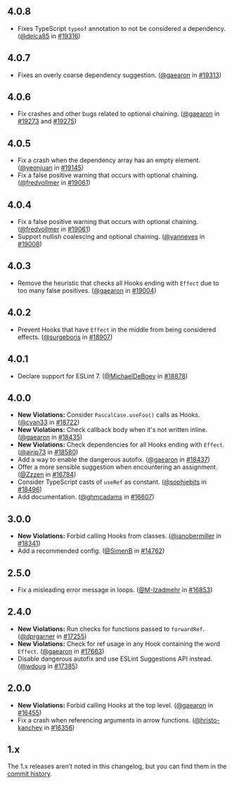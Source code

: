 ## 4.0.8
* Fixes TypeScript `typeof` annotation to not be considered a dependency. ([@delca85](https://github.com/delca85) in [#19316](https://github.com/facebook/react/pull/19316))

## 4.0.7
* Fixes an overly coarse dependency suggestion. ([@gaearon](https://github.com/gaearon) in [#19313](https://github.com/facebook/react/pull/19313))

## 4.0.6
* Fix crashes and other bugs related to optional chaining. ([@gaearon](https://github.com/gaearon) in [#19273](https://github.com/facebook/react/pull/19273) and [#19275](https://github.com/facebook/react/pull/19275))

## 4.0.5
* Fix a crash when the dependency array has an empty element. ([@yeonjuan](https://github.com/yeonjuan) in [#19145](https://github.com/facebook/react/pull/19145))
* Fix a false positive warning that occurs with optional chaining. ([@fredvollmer](https://github.com/fredvollmer) in [#19061](https://github.com/facebook/react/pull/19061))

## 4.0.4
* Fix a false positive warning that occurs with optional chaining. ([@fredvollmer](https://github.com/fredvollmer) in [#19061](https://github.com/facebook/react/pull/19061))
* Support nullish coalescing and optional chaining. ([@yanneves](https://github.com/yanneves) in [#19008](https://github.com/facebook/react/pull/19008))

## 4.0.3
* Remove the heuristic that checks all Hooks ending with `Effect` due to too many false positives. ([@gaearon](https://github.com/gaearon) in [#19004](https://github.com/facebook/react/pull/19004))

## 4.0.2
* Prevent Hooks that have `Effect` in the middle from being considered effects. ([@surgeboris](https://github.com/surgeboris) in [#18907](https://github.com/facebook/react/pull/18907))

## 4.0.1
* Declare support for ESLint 7. ([@MichaelDeBoey](https://github.com/MichaelDeBoey) in [#18878](https://github.com/facebook/react/pull/18878))

## 4.0.0

* **New Violations:** Consider `PascalCase.useFoo()` calls as Hooks. ([@cyan33](https://github.com/cyan33) in [#18722](https://github.com/facebook/react/pull/18722))
* **New Violations:** Check callback body when it's not written inline. ([@gaearon](https://github.com/gaearon) in [#18435](https://github.com/facebook/react/pull/18435))
* **New Violations:** Check dependencies for all Hooks ending with `Effect`. ([@airjp73](https://github.com/airjp73) in [#18580](https://github.com/facebook/react/pull/18580))
* Add a way to enable the dangerous autofix. ([@gaearon](https://github.com/gaearon) in [#18437](https://github.com/facebook/react/pull/18437))
* Offer a more sensible suggestion when encountering an assignment. ([@Zzzen](https://github.com/Zzzen) in [#16784](https://github.com/facebook/react/pull/16784))
* Consider TypeScript casts of `useRef` as constant. ([@sophiebits](https://github.com/sophiebits) in [#18496](https://github.com/facebook/react/pull/18496))
* Add documentation. ([@ghmcadams](https://github.com/ghmcadams) in [#16607](https://github.com/facebook/react/pull/16607))

## 3.0.0

* **New Violations:** Forbid calling Hooks from classes. ([@ianobermiller](https://github.com/ianobermiller) in [#18341](https://github.com/facebook/react/pull/18341))
* Add a recommended config. ([@SimenB](https://github.com/SimenB) in [#14762](https://github.com/facebook/react/pull/14762))

## 2.5.0

* Fix a misleading error message in loops. ([@M-Izadmehr](https://github.com/M-Izadmehr) in [#16853](https://github.com/facebook/react/pull/16853))

## 2.4.0

* **New Violations:** Run checks for functions passed to `forwardRef`. ([@dprgarner](https://github.com/dprgarner) in [#17255](https://github.com/facebook/react/pull/17255))
* **New Violations:** Check for ref usage in any Hook containing the word `Effect`. ([@gaearon](https://github.com/gaearon) in [#17663](https://github.com/facebook/react/pull/17663))
* Disable dangerous autofix and use ESLint Suggestions API instead. ([@wdoug](https://github.com/wdoug) in [#17385](https://github.com/facebook/react/pull/17385))

## 2.0.0

* **New Violations:** Forbid calling Hooks at the top level. ([@gaearon](https://github.com/gaearon) in [#16455](https://github.com/facebook/react/pull/16455))
* Fix a crash when referencing arguments in arrow functions. ([@hristo-kanchev](https://github.com/hristo-kanchev) in [#16356](https://github.com/facebook/react/pull/16356))


## 1.x

The 1.x releases aren’t noted in this changelog, but you can find them in the [commit history](https://github.com/facebook/react/commits/master/packages/eslint-plugin-react-hooks).
